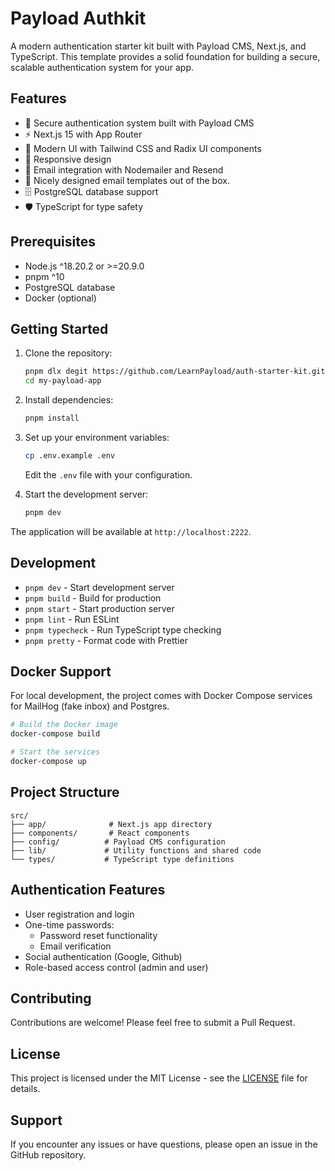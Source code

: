 # Payload Authkit

A modern authentication starter kit built with Payload CMS, Next.js, and TypeScript. This template provides a solid foundation for building a secure, scalable authentication system for your app.

## Features

- 🔐 Secure authentication system built with Payload CMS
- ⚡ Next.js 15 with App Router
- 🎨 Modern UI with Tailwind CSS and Radix UI components
- 📱 Responsive design
- 📧 Email integration with Nodemailer and Resend
- 📧 Nicely designed email templates out of the box.
- 🗄️ PostgreSQL database support
- 🛡️ TypeScript for type safety

## Prerequisites

- Node.js ^18.20.2 or >=20.9.0
- pnpm ^10
- PostgreSQL database
- Docker (optional)

## Getting Started

1. Clone the repository:

   ```bash
   pnpm dlx degit https://github.com/LearnPayload/auth-starter-kit.git my-payload-app
   cd my-payload-app
   ```

2. Install dependencies:

   ```bash
   pnpm install
   ```

3. Set up your environment variables:

   ```bash
   cp .env.example .env
   ```

   Edit the `.env` file with your configuration.

4. Start the development server:
   ```bash
   pnpm dev
   ```

The application will be available at `http://localhost:2222`.

## Development

- `pnpm dev` - Start development server
- `pnpm build` - Build for production
- `pnpm start` - Start production server
- `pnpm lint` - Run ESLint
- `pnpm typecheck` - Run TypeScript type checking
- `pnpm pretty` - Format code with Prettier

## Docker Support

For local development, the project comes with Docker Compose services for MailHog (fake inbox) and Postgres.

```bash
# Build the Docker image
docker-compose build

# Start the services
docker-compose up
```

## Project Structure

```
src/
├── app/              # Next.js app directory
├── components/       # React components
├── config/          # Payload CMS configuration
├── lib/             # Utility functions and shared code
└── types/           # TypeScript type definitions
```

## Authentication Features

- User registration and login
- One-time passwords:
  - Password reset functionality
  - Email verification
- Social authentication (Google, Github)
- Role-based access control (admin and user)

## Contributing

Contributions are welcome! Please feel free to submit a Pull Request.

## License

This project is licensed under the MIT License - see the [LICENSE](LICENSE) file for details.

## Support

If you encounter any issues or have questions, please open an issue in the GitHub repository.
